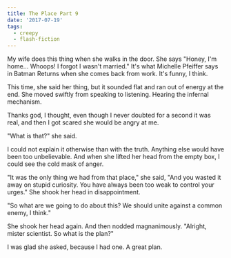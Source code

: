 ```yaml
---
title: The Place Part 9
date: '2017-07-19'
tags:
  - creepy
  - flash-fiction
---
```


My wife does this thing when she walks in the door. She says "Honey, I'm home...
Whoops! I forgot I wasn't married." It's what Michelle Pfeiffer says in Batman
Returns when she comes back from work. It's funny, I think.

<!-- truncate -->

This time, she said her thing, but it sounded flat and ran out of energy at the
end. She moved swiftly from speaking to listening. Hearing the infernal
mechanism.

Thanks god, I thought, even though I never doubted for a second it was real, and
then I got scared she would be angry at me.

"What is that?" she said.

I could not explain it otherwise than with the truth. Anything else would have
been too unbelievable. And when she lifted her head from the empty box, I could
see the cold mask of anger.

"It was the only thing we had from that place," she said, "And you wasted it
away on stupid curiosity. You have always been too weak to control your urges."
She shook her head in disappointment.

"So what are we going to do about this? We should unite against a common enemy,
I think."

She shook her head again. And then nodded magnanimously. "Alright, mister
scientist. So what is the plan?"

I was glad she asked, because I had one. A great plan.

